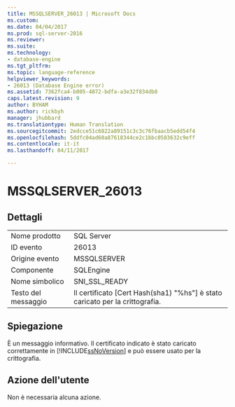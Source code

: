 ```yaml
---
title: MSSQLSERVER_26013 | Microsoft Docs
ms.custom: 
ms.date: 04/04/2017
ms.prod: sql-server-2016
ms.reviewer: 
ms.suite: 
ms.technology:
- database-engine
ms.tgt_pltfrm: 
ms.topic: language-reference
helpviewer_keywords:
- 26013 (Database Engine error)
ms.assetid: 7362fca4-b005-4872-bdfa-a3e32f834db8
caps.latest.revision: 9
author: BYHAM
ms.author: rickbyh
manager: jhubbard
ms.translationtype: Human Translation
ms.sourcegitcommit: 2edcce51c6822a89151c3c3c76fbaacb5edd54f4
ms.openlocfilehash: 5ddfc04ad60a87618344ce2c1bbc0583632c9eff
ms.contentlocale: it-it
ms.lasthandoff: 04/11/2017

---
```

# <a name="mssqlserver26013"></a>MSSQLSERVER_26013
  
## <a name="details"></a>Dettagli  
  
|||  
|-|-|  
|Nome prodotto|SQL Server|  
|ID evento|26013|  
|Origine evento|MSSQLSERVER|  
|Componente|SQLEngine|  
|Nome simbolico|SNI_SSL_READY|  
|Testo del messaggio|Il certificato [Cert Hash(sha1) "%hs"] è stato caricato per la crittografia.|  
  
## <a name="explanation"></a>Spiegazione  
È un messaggio informativo. Il certificato indicato è stato caricato correttamente in [!INCLUDE[ssNoVersion](../../includes/ssnoversion-md.md)] e può essere usato per la crittografia.  
  
## <a name="user-action"></a>Azione dell'utente  
Non è necessaria alcuna azione.  
  

